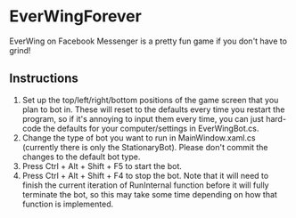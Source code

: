 # EverWingForever
EverWing on Facebook Messenger is a pretty fun game if you don't have to grind!

## Instructions

1. Set up the top/left/right/bottom positions of the game screen that you plan to bot in.  These will reset to the defaults every time you restart the program, so if it's annoying to input them every time, you can just hard-code the defaults for your computer/settings in EverWingBot.cs.
2. Change the type of bot you want to run in MainWindow.xaml.cs (currently there is only the StationaryBot).  Please don't commit the changes to the default bot type.
3. Press Ctrl + Alt + Shift + F5 to start the bot.
4. Press Ctrl + Alt + Shift + F4 to stop the bot.  Note that it will need to finish the current iteration of RunInternal function before it will fully terminate the bot, so this may take some time depending on how that function is implemented.
